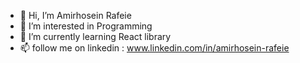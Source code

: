 - 👋 Hi, I’m Amirhosein Rafeie
- 👀 I’m interested in Programming
- 🌱 I’m currently learning React library
- 📫 follow me on linkedin : www.linkedin.com/in/amirhosein-rafeie

<!---
amirhosein-rafeie/amirhosein-rafeie is a ✨ special ✨ repository because its `README.md` (this file) appears on your GitHub profile.
You can click the Preview link to take a look at your changes.
--->
